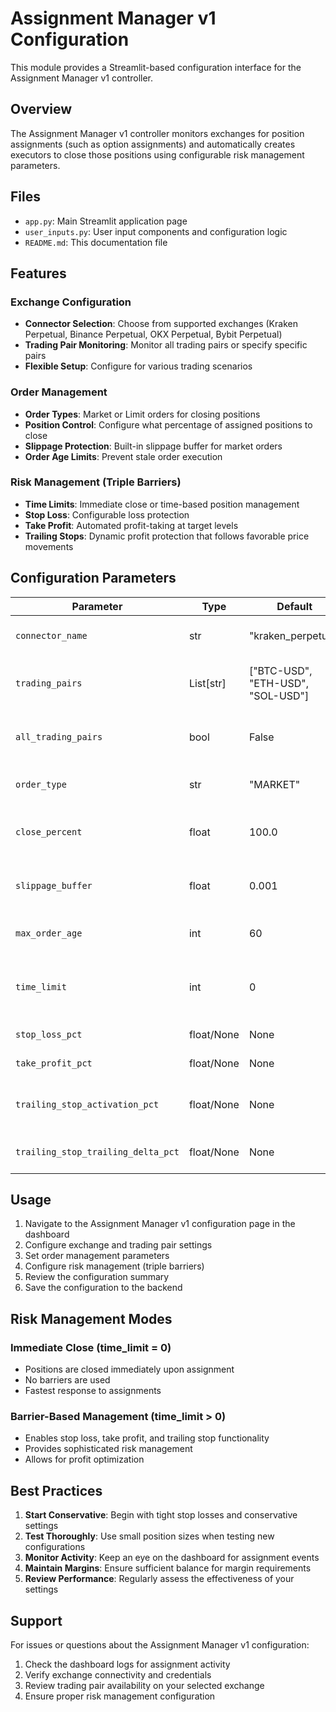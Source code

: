 # Assignment Manager v1 Configuration

This module provides a Streamlit-based configuration interface for the Assignment Manager v1 controller.

## Overview

The Assignment Manager v1 controller monitors exchanges for position assignments (such as option assignments) and automatically creates executors to close those positions using configurable risk management parameters.

## Files

- `app.py`: Main Streamlit application page
- `user_inputs.py`: User input components and configuration logic
- `README.md`: This documentation file

## Features

### Exchange Configuration
- **Connector Selection**: Choose from supported exchanges (Kraken Perpetual, Binance Perpetual, OKX Perpetual, Bybit Perpetual)
- **Trading Pair Monitoring**: Monitor all trading pairs or specify specific pairs
- **Flexible Setup**: Configure for various trading scenarios

### Order Management
- **Order Types**: Market or Limit orders for closing positions
- **Position Control**: Configure what percentage of assigned positions to close
- **Slippage Protection**: Built-in slippage buffer for market orders
- **Order Age Limits**: Prevent stale order execution

### Risk Management (Triple Barriers)
- **Time Limits**: Immediate close or time-based position management
- **Stop Loss**: Configurable loss protection
- **Take Profit**: Automated profit-taking at target levels
- **Trailing Stops**: Dynamic profit protection that follows favorable price movements

## Configuration Parameters

| Parameter | Type | Default | Description |
|-----------|------|---------|-------------|
| `connector_name` | str | "kraken_perpetual" | Exchange connector to monitor |
| `trading_pairs` | List[str] | ["BTC-USD", "ETH-USD", "SOL-USD"] | Specific trading pairs to monitor |
| `all_trading_pairs` | bool | False | Monitor all available trading pairs |
| `order_type` | str | "MARKET" | Order type for closing positions |
| `close_percent` | float | 100.0 | Percentage of assigned position to close |
| `slippage_buffer` | float | 0.001 | Slippage buffer for order execution |
| `max_order_age` | int | 60 | Maximum order age in seconds |
| `time_limit` | int | 0 | Time limit for position (0 = immediate close) |
| `stop_loss_pct` | float/None | None | Stop loss percentage |
| `take_profit_pct` | float/None | None | Take profit percentage |
| `trailing_stop_activation_pct` | float/None | None | Trailing stop activation percentage |
| `trailing_stop_trailing_delta_pct` | float/None | None | Trailing stop delta percentage |

## Usage

1. Navigate to the Assignment Manager v1 configuration page in the dashboard
2. Configure exchange and trading pair settings
3. Set order management parameters
4. Configure risk management (triple barriers)
5. Review the configuration summary
6. Save the configuration to the backend

## Risk Management Modes

### Immediate Close (time_limit = 0)
- Positions are closed immediately upon assignment
- No barriers are used
- Fastest response to assignments

### Barrier-Based Management (time_limit > 0)
- Enables stop loss, take profit, and trailing stop functionality
- Provides sophisticated risk management
- Allows for profit optimization

## Best Practices

1. **Start Conservative**: Begin with tight stop losses and conservative settings
2. **Test Thoroughly**: Use small position sizes when testing new configurations
3. **Monitor Activity**: Keep an eye on the dashboard for assignment events
4. **Maintain Margins**: Ensure sufficient balance for margin requirements
5. **Review Performance**: Regularly assess the effectiveness of your settings

## Support

For issues or questions about the Assignment Manager v1 configuration:
1. Check the dashboard logs for assignment activity
2. Verify exchange connectivity and credentials
3. Review trading pair availability on your selected exchange
4. Ensure proper risk management configuration